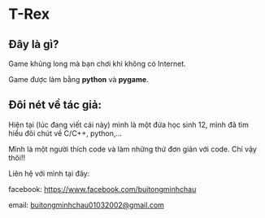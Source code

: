 # T-Rex
## Đây là gì?
Game khủng long mà bạn chơi khi không có Internet.

Game được làm bằng **python** và **pygame**.

## Đôi nét về tác giả:
Hiện tại (lúc đang viết cái này) mình là một đứa học sinh 12, mình đã tìm hiểu đôi chút về C/C++, python,... 

Mình là một người thích code và làm những thứ đơn giản với code. Chỉ vậy thôi!!

Liên hệ với mình tại đây:

facebook: https://www.facebook.com/buitongminhchau

email: buitongminhchau01032002@gmail.com
